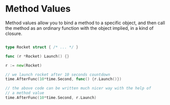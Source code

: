 # Method Values

Method values allow you to bind a method to a specific object, and then
call the method as an ordinary function with the object implied, in a
kind of closure.

```go

type Rocket struct { /* ... */ }

func (r *Rocket) Launch() {}

r := new(Rocket)

// we launch rocket after 10 seconds countdown
time.AfterFunc(10*time.Second, func() {r.Launch()})

// the above code can be written much nicer way with the help of
// a method value
time.AfterFunc(10*time.Second, r.Launch)

```
